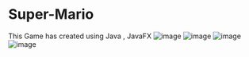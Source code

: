 # Super-Mario
This Game has created using Java , JavaFX
![image](https://github.com/AhmedHamed408/Super-Mario/assets/128772653/2e56dc6c-f997-41ce-9ea3-6c88a38786b9)
![image](https://github.com/AhmedHamed408/Super-Mario/assets/128772653/4a477f64-ffd3-4909-801a-77ac19ee6af3)
![image](https://github.com/AhmedHamed408/Super-Mario/assets/128772653/23fff746-c327-4162-8a28-7ccfe479b68b)
![image](https://github.com/AhmedHamed408/Super-Mario/assets/128772653/1b335b82-24bf-4d48-b3b5-67bffc758053)
